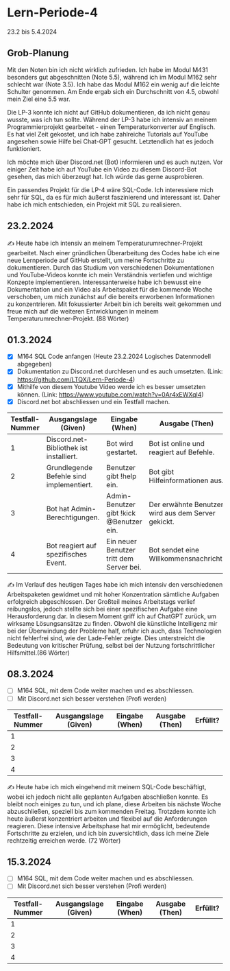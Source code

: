 # Lern-Periode-4

23.2 bis 5.4.2024

## Grob-Planung

Mit den Noten bin ich nicht wirklich zufrieden. Ich habe im Modul M431 besonders gut abgeschnitten (Note 5.5), während ich im Modul M162 sehr schlecht war (Note 3.5). Ich habe das Modul M162 ein wenig auf die leichte Schulter genommen. Am Ende ergab sich ein Durchschnitt von 4.5, obwohl mein Ziel eine 5.5 war.

Die LP-3 konnte ich nicht auf GitHub dokumentieren, da ich nicht genau wusste, was ich tun sollte. Während der LP-3 habe ich intensiv an meinem Programmierprojekt gearbeitet - einen Temperaturkonverter auf Englisch. Es hat viel Zeit gekostet, und ich habe zahlreiche Tutorials auf YouTube angesehen sowie Hilfe bei Chat-GPT gesucht. Letztendlich hat es jedoch funktioniert.

Ich möchte mich über Discord.net (Bot) informieren und es auch nutzen. Vor einiger Zeit habe ich auf YouTube ein Video zu diesem Discord-Bot gesehen, das mich überzeugt hat. Ich würde das gerne ausprobieren.

Ein passendes Projekt für die LP-4 wäre SQL-Code. Ich interessiere mich sehr für SQL, da es für mich äußerst faszinierend und interessant ist. Daher habe ich mich entschieden, ein Projekt mit SQL zu realisieren.

## 23.2.2024

✍️ Heute habe ich intensiv an meinem Temperaturumrechner-Projekt gearbeitet. Nach einer gründlichen Überarbeitung des Codes habe ich eine neue Lernperiode auf GitHub erstellt, um meine Fortschritte zu dokumentieren. Durch das Studium von verschiedenen Dokumentationen und YouTube-Videos konnte ich mein Verständnis vertiefen und wichtige Konzepte implementieren. Interessanterweise habe ich bewusst eine Dokumentation und ein Video als Arbeitspaket für die kommende Woche verschoben, um mich zunächst auf die bereits erworbenen Informationen zu konzentrieren. Mit fokussierter Arbeit bin ich bereits weit gekommen und freue mich auf die weiteren Entwicklungen in meinem Temperaturumrechner-Projekt. (88 Wörter)

## 01.3.2024

- [x] M164 SQL Code anfangen (Heute 23.2.2024 Logisches Datenmodell abgegeben)
- [x] Dokumentation zu Discord.net durchlesen und es auch umsetzten. (Link: https://github.com/LTQX/Lern-Periode-4)
- [x] Mithilfe von diesem Youtube Video werde ich es besser umsetzten können. (Link: https://www.youtube.com/watch?v=0Ar4xEWXqI4)
- [x] Discord.net bot abschliessen und ein Testfall machen.

| Testfall-Nummer | Ausgangslage (Given) | Eingabe (When) | Ausgabe (Then) | Erfüllt? |
| --- | --- | --- | --- | --- |
| 1   | Discord.net-Bibliothek ist installiert. | Bot wird gestartet. | Bot ist online und reagiert auf Befehle. | Positiv |
| 2   | Grundlegende Befehle sind implementiert. | Benutzer gibt !help ein. | Bot gibt Hilfeinformationen aus. | Positiv |
| 3   | Bot hat Admin-Berechtigungen. | Admin-Benutzer gibt !kick @Benutzer ein. | Der erwähnte Benutzer wird aus dem Server gekickt. | Positiv |
| 4   | Bot reagiert auf spezifisches Event. | Ein neuer Benutzer tritt dem Server bei. | Bot sendet eine Willkommensnachricht. | Positiv |

✍️ Im Verlauf des heutigen Tages habe ich mich intensiv den verschiedenen Arbeitspaketen gewidmet und mit hoher Konzentration sämtliche Aufgaben erfolgreich abgeschlossen. Der Großteil meines Arbeitstags verlief reibungslos, jedoch stellte sich bei einer spezifischen Aufgabe eine Herausforderung dar. In diesem Moment griff ich auf ChatGPT zurück, um wirksame Lösungsansätze zu finden. Obwohl die künstliche Intelligenz mir bei der Überwindung der Probleme half, erfuhr ich auch, dass Technologien nicht fehlerfrei sind, wie der Lade-Fehler zeigte. Dies unterstreicht die Bedeutung von kritischer Prüfung, selbst bei der Nutzung fortschrittlicher Hilfsmittel.(86 Wörter)

## 08.3.2024

- [ ] M164 SQL, mit dem Code weiter machen und es abschliessen.
- [ ] Mit Discord.net sich besser verstehen (Profi werden)

| Testfall-Nummer | Ausgangslage (Given) | Eingabe (When) | Ausgabe (Then) | Erfüllt? |
| --- | --- | --- | --- | --- |
| 1   |     |     |     |     |
| 2   |     |     |     |     |
| 3   |     |     |     |     |
| 4   |     |     |     |     |

✍️ Heute habe ich mich eingehend mit meinem SQL-Code beschäftigt, wobei ich jedoch nicht alle geplanten Aufgaben abschließen konnte. Es bleibt noch einiges zu tun, und ich plane, diese Arbeiten bis nächste Woche abzuschließen, speziell bis zum kommenden Freitag. Trotzdem konnte ich heute äußerst konzentriert arbeiten und flexibel auf die Anforderungen reagieren. Diese intensive Arbeitsphase hat mir ermöglicht, bedeutende Fortschritte zu erzielen, und ich bin zuversichtlich, dass ich meine Ziele rechtzeitig erreichen werde. (72 Wörter)

## 15.3.2024

- [ ] M164 SQL, mit dem Code weiter machen und es abschliessen.
- [ ] Mit Discord.net sich besser verstehen (Profi werden)

| Testfall-Nummer | Ausgangslage (Given) | Eingabe (When) | Ausgabe (Then) | Erfüllt? |
| --- | --- | --- | --- | --- |
| 1   |     |     |     |     |
| 2   |     |     |     |     |
| 3   |     |     |     |     |
| 4   |     |     |     |     |
